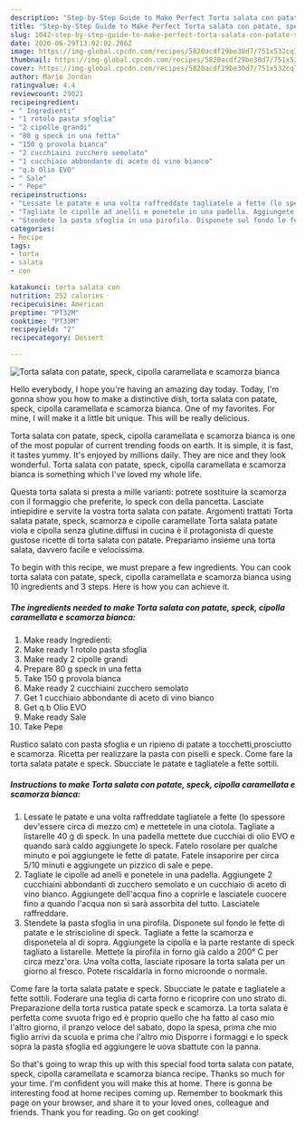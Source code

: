 ```yaml
---
description: "Step-by-Step Guide to Make Perfect Torta salata con patate, speck, cipolla caramellata e scamorza bianca"
title: "Step-by-Step Guide to Make Perfect Torta salata con patate, speck, cipolla caramellata e scamorza bianca"
slug: 1042-step-by-step-guide-to-make-perfect-torta-salata-con-patate-speck-cipolla-caramellata-e-scamorza-bianca
date: 2020-06-29T13:02:02.286Z
image: https://img-global.cpcdn.com/recipes/5820acdf29be30d7/751x532cq70/torta-salata-con-patate-speck-cipolla-caramellata-e-scamorza-bianca-recipe-main-photo.jpg
thumbnail: https://img-global.cpcdn.com/recipes/5820acdf29be30d7/751x532cq70/torta-salata-con-patate-speck-cipolla-caramellata-e-scamorza-bianca-recipe-main-photo.jpg
cover: https://img-global.cpcdn.com/recipes/5820acdf29be30d7/751x532cq70/torta-salata-con-patate-speck-cipolla-caramellata-e-scamorza-bianca-recipe-main-photo.jpg
author: Mario Jordan
ratingvalue: 4.4
reviewcount: 29021
recipeingredient:
- " Ingredienti"
- "1 rotolo pasta sfoglia"
- "2 cipolle grandi"
- "80 g speck in una fetta"
- "150 g provola bianca"
- "2 cucchiaini zucchero semolato"
- "1 cucchiaio abbondante di aceto di vino bianco"
- "q.b Olio EVO"
- " Sale"
- " Pepe"
recipeinstructions:
- "Lessate le patate e una volta raffreddate tagliatele a fette (lo spessore dev&#39;essere circa di mezzo cm) e mettetele in una ciotola. Tagliate a listarelle 40 g di speck. In una padella mettete due cucchiai di olio EVO e quando sarà caldo aggiungete lo speck. Fatelo rosolare per qualche minuto e poi aggiungete le fette di patate. Fatele insaporire per circa 5/10 minuti e aggiungete un pizzico di sale e pepe."
- "Tagliate le cipolle ad anelli e ponetele in una padella. Aggiungete 2 cucchiaini abbondanti di zucchero semolato e un cucchiaio di aceto di vino bianco. Aggiungete dell&#39;acqua fino a coprirle e lasciatele cuocere fino a quando l&#39;acqua non si sarà assorbita del tutto. Lasciatele raffreddare."
- "Stendete la pasta sfoglia in una pirofila. Disponete sul fondo le fette di patate e le striscioline di speck. Tagliate a fette la scamorza e disponetela al di sopra. Aggiungete la cipolla e la parte restante di speck tagliato a listarelle. Mettete la pirofila in forno già caldo a 200° C per circa mezz&#39;ora. Una volta cotta, lasciate riposare la torta salata per un giorno al fresco. Potete riscaldarla in forno microonde o normale."
categories:
- Recipe
tags:
- torta
- salata
- con

katakunci: torta salata con 
nutrition: 252 calories
recipecuisine: American
preptime: "PT32M"
cooktime: "PT33M"
recipeyield: "2"
recipecategory: Dessert

---
```



![Torta salata con patate, speck, cipolla caramellata e scamorza bianca](https://img-global.cpcdn.com/recipes/5820acdf29be30d7/751x532cq70/torta-salata-con-patate-speck-cipolla-caramellata-e-scamorza-bianca-recipe-main-photo.jpg)

Hello everybody, I hope you're having an amazing day today. Today, I'm gonna show you how to make a distinctive dish, torta salata con patate, speck, cipolla caramellata e scamorza bianca. One of my favorites. For mine, I will make it a little bit unique. This will be really delicious.

Torta salata con patate, speck, cipolla caramellata e scamorza bianca is one of the most popular of current trending foods on earth. It is simple, it is fast, it tastes yummy. It's enjoyed by millions daily. They are nice and they look wonderful. Torta salata con patate, speck, cipolla caramellata e scamorza bianca is something which I've loved my whole life.

Questa torta salata si presta a mille varianti: potrete sostituire la scamorza con il formaggio che preferite, lo speck con della pancetta. Lasciate intiepidire e servite la vostra torta salata con patate. Argomenti trattati Torta salata patate, speck, scamorza e cipolle caramellate Torta salata patate viola e cipolla senza glutine.diffusi in cucina è il protagonista di queste gustose ricette di torta salata con patate. Prepariamo insieme una torta salata, davvero facile e velocissima.


To begin with this recipe, we must prepare a few ingredients. You can cook torta salata con patate, speck, cipolla caramellata e scamorza bianca using 10 ingredients and 3 steps. Here is how you can achieve it.

<!--inarticleads1-->

##### The ingredients needed to make Torta salata con patate, speck, cipolla caramellata e scamorza bianca:

1. Make ready  Ingredienti:
1. Make ready 1 rotolo pasta sfoglia
1. Make ready 2 cipolle grandi
1. Prepare 80 g speck in una fetta
1. Take 150 g provola bianca
1. Make ready 2 cucchiaini zucchero semolato
1. Get 1 cucchiaio abbondante di aceto di vino bianco
1. Get q.b Olio EVO
1. Make ready  Sale
1. Take  Pepe


Rustico salato con pasta sfoglia e un ripieno di patate a tocchetti,prosciutto e scamorza. Ricetta per realizzare la pasta con piselli e speck. Come fare la torta salata patate e speck. Sbucciate le patate e tagliatele a fette sottili. 

<!--inarticleads2-->

##### Instructions to make Torta salata con patate, speck, cipolla caramellata e scamorza bianca:

1. Lessate le patate e una volta raffreddate tagliatele a fette (lo spessore dev&#39;essere circa di mezzo cm) e mettetele in una ciotola. Tagliate a listarelle 40 g di speck. In una padella mettete due cucchiai di olio EVO e quando sarà caldo aggiungete lo speck. Fatelo rosolare per qualche minuto e poi aggiungete le fette di patate. Fatele insaporire per circa 5/10 minuti e aggiungete un pizzico di sale e pepe.
1. Tagliate le cipolle ad anelli e ponetele in una padella. Aggiungete 2 cucchiaini abbondanti di zucchero semolato e un cucchiaio di aceto di vino bianco. Aggiungete dell&#39;acqua fino a coprirle e lasciatele cuocere fino a quando l&#39;acqua non si sarà assorbita del tutto. Lasciatele raffreddare.
1. Stendete la pasta sfoglia in una pirofila. Disponete sul fondo le fette di patate e le striscioline di speck. Tagliate a fette la scamorza e disponetela al di sopra. Aggiungete la cipolla e la parte restante di speck tagliato a listarelle. Mettete la pirofila in forno già caldo a 200° C per circa mezz&#39;ora. Una volta cotta, lasciate riposare la torta salata per un giorno al fresco. Potete riscaldarla in forno microonde o normale.


Come fare la torta salata patate e speck. Sbucciate le patate e tagliatele a fette sottili. Foderare una teglia di carta forno e ricoprire con uno strato di. Preparazione della torta rustica patate speck e scamorza. La torta salata è perfetta come svuota frigo ed è proprio quello che ha fatto al caso mio l&#39;altro giorno, il pranzo veloce del sabato, dopo la spesa, prima che mio figlio arrivi da scuola e prima che l&#39;altro mio Disporre i formaggi e lo speck sopra la pasta sfoglia ed aggiungere le uova sbattute con la panna. 

So that's going to wrap this up with this special food torta salata con patate, speck, cipolla caramellata e scamorza bianca recipe. Thanks so much for your time. I'm confident you will make this at home. There is gonna be interesting food at home recipes coming up. Remember to bookmark this page on your browser, and share it to your loved ones, colleague and friends. Thank you for reading. Go on get cooking!
